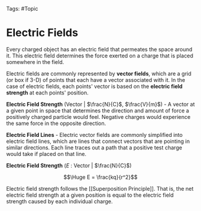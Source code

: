 Tags: #Topic 

# Electric Fields

Every charged object has an electric field that permeates the space around it. This electric field determines the force exerted on a charge that is placed somewhere in the field.

Electric fields are commonly represented by **vector fields**, which are a grid (or box if 3-D) of points that each have a vector associated with it. In the case of electric fields, each points' vector is based on the **electric field strength** at each points' position.

**Electric Field Strength** (Vector | $\frac{N}{C}$, $\frac{V}{m}$) - A vector at a given point in space that determines the direction and amount of force a positively charged particle would feel. Negative charges would experience the same force in the opposite direction.

**Electric Field Lines** - Electric vector fields are commonly simplified into electric field lines, which are lines that connect vectors that are pointing in similar directions. Each line traces out a path that a positive test charge would take if placed on that line.

**Electric Field Strength** ($E$ : Vector | $\frac{N}{C}$)

$$\Huge E = \frac{kq}{r^2}$$

Electric field strength follows the [[Superposition Principle]]. That is, the net electric field strength at a given position is equal to the electric field strength caused by each individual charge.